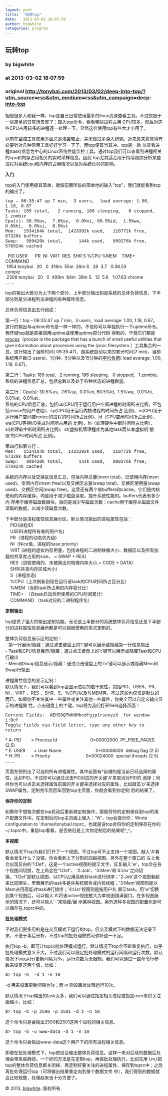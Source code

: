 ```yaml
---
layout: post
title:  "玩转top"
date:   2013-03-02 18:07:59
author: bigwhite
categories: program
---
```


## 玩转top
### by bigwhite
### at 2013-03-02 18:07:59
### original <http://tonybai.com/2013/03/02/deep-into-top/?utm_source=rss&utm_medium=rss&utm_campaign=deep-into-top>

<p>相信很多人和我一样，top是自己日常使用最多的linux资源查看工具。不过仅限于一些简单的日常场景罢了：敲入top命令，看看哪些进程占用 CPU较多，然后对这些CPU占用较多的进程逐一处理一下。显然这样使用top有些大才小用了。</p>
<p>以前在监控工具使用方面总是浅尝辙止，并未做过多深入研究。近来愈来愈觉得有必要针对几种常用工具好好学习一下了。而top便首当其冲。top是一款 以查看进程(task)信息为中心的Linux系统性能监控工具，通过top我们可以查看到进程相关的cpu和内存占用相关的实时采样信息，因此 top尤其适合用于持续跟踪分析某些进程对系统cpu和内存的占用情况以及对系统负荷的影响。</p>
<p><b>入门</b></p>
<p>top的入门使用极其简单，就像前面所说的简单地的输入&quot;top&quot;，我们就能看到top的输出了。</p>
<p><span style="font-family:courier new,courier,monospace">top – 06:35:47 up 7 min,  3 users,  load average: 1.00, 1.18, 0.67<br>
	Tasks: 189 total,   2 running, 186 sleeping,   0 stopped,   1 zombie<br>
	Cpu(s): 30.5%us,  7.6%sy,  0.0%ni, 60.5%id,  1.5%wa,  0.0%hi,  0.0%si,  0.0%st<br>
	Mem:   1534164k total,  1423392k used,   110772k free,    67328k buffers<br>
	Swap:   999420k total,      144k used,   999276k free,   576924k cached</span></p>
<p>  PID USER      PR  NI  VIRT  RES  SHR S %CPU %MEM    TIME+  COMMAND                                      <br>
	 1954 tonybai   20   0  316m  55m  26m S   26  3.7   0:36.53 compiz                                       <br>
	 2308 tonybai   20   0  499m  84m  39m S   13  5.6   1:07.63 chrome<br>
	… …</p>
<p>top的输出大致分为上下两个部分，上半部分输出到是系统的总体负荷信息，下半部分则是分进程列出进程的各种属性信息。</p>
<p>总体负荷信息由五行组成：</p>
<p>第一行：top – 06:35:47 up 7 min,  3 users,  load average: 1.00, 1.18, 0.67。<br>
	这行的输出与uptime命令是一样一样的，不信你可以单独执行一下uptime命令。我怀疑top就是直接调用uptime或使用uptime部分代码 得到的，毕竟它们都是<a href="http://procps.sourceforge.net">procps</a>（procps is the package that has a bunch of small useful utilities that give information about processes using the /proc filesystem.）工具集合的一员。这行输出了当前时间( 06:35:47)、自系统启动以来的累计时间(7 min)，当前系统用户数(3 users)，1分钟，5分钟以及15分钟的<a href="http://blog.scoutapp.com/articles/2009/07/31/understanding-load-averages">平均负荷</a>( load average: 1.00, 1.18, 0.67)。</p>
<p>第二行：Tasks: 189 total,   2 running, 186 sleeping,   0 stopped,   1 zombie。<br>
	系统的进程信息汇总，包括总数以及处于各种状态的进程数量。</p>
<p>第三行：Cpu(s): 30.5%us,  7.6%sy,  0.0%ni, 60.5%id,  1.5%wa,  0.0%hi,  0.0%si,  0.0%st。<br>
	系统的CPU信息汇总，包括us(CPU用于运行用户空间进程的时间所占比例，不包括renice的用户进程)、sy(CPU用于运行内核进程的时间所占 比例)、ni(CPU用于运行用户空间被renice的进程的时间所占比例)、id（CPU空闲时间所占比例）、wa(CPU等待I/O完成时间所占用的 比例)、hi（处理硬件中断时间所占比例）、si(处理软中断时间所占比例)、st(虚拟机管理程序为其他task而从本虚拟机&#39;偷取&#39;的CPU时间所占 比例)。</p>
<p>第四行和第五行：<br>
	<span style="font-family:courier new,courier,monospace">Mem:   1534164k total,  1423392k used,   110772k free,    67328k buffers<br>
	Swap:   999420k total,      144k used,   999276k free,   576924k cached</span></p>
<p>系统的内存以及交换区信息汇总，包括内存总量(mem total)、已使用内存(mem used)、空闲内存(mem free)以及交换区总量(swap total)、交换区使用量(swap used)、交换区空闲(swap free)。这里还有两个值buffers和cache，它们是内核使用的内存缓存，均是用于减少磁盘读取，提升系统性能的。buffers代表有多少内 存用于缓存磁盘数据块，目的是减少写磁盘次数；cache用于缓存从磁盘文件读取的数据，以减少读磁盘次数。</p>
<p>下半部分是进程属性信息展示区。默认情况输出的进程属性包括：<br>
	    PID(进程ID)<br>
	    USER(进程所有者的用户名)<br>
	    PR（进程的动态优先级)<br>
	    NI（Nice值，进程的base priority）<br>
	    VIRT (进程的虚拟内存用量，包括进程的二进制映像大小、数据区以及所有加载的共享库占用的size， = SWAP + RES)<br>
	    RES（进程使用的、未被换出的物理内存大小,= CODE + DATA)<br>
	    SHR(共享内存区域大小)<br>
	    S（进程状态)<br>
	    %CPU（上次刷新到现在运行该task的CPU时间所占百分比）<br>
	    %MEM（当前task所占用的内存百分比）<br>
	    TIME+  （自task启动后所使用的CPU时间累计）<br>
	    COMMAND （task对应的二进制程序名）</p>
<p><b>定制输出</b></p>
<p>top提供了强大的输出定制功能，无论是上半部分的系统整体负荷信息还是下半部分的进程属性信息展示都是可以根据使用的需求定制的。</p>
<p>整体负荷信息展示区的定制：<br>
	- 第一行展示/隐藏：通过点击键盘上的&#39;l&#39;键可以展示或隐藏第一行信息输出<br>
	- Task和CPU信息展示/隐藏：通过点击键盘上的&#39;t&#39;键可以展示或隐藏Task和CPU行输出<br>
	- Mem和Swap信息展示/隐藏：通过点击键盘上的&#39;m&#39;键可以展示或隐藏Mem和Swap行输出</p>
<p>进程属性信息的显示定制：<br>
	默认情况下，我们可以看到top会显示进程的若干属性，包括PID、USER、PR、NI 、VIRT 、RES 、SHR、S、%CPU以及%MEM等。不过这些也仅仅是默认的而已，如果你不关住其中一些属性或关注其他一些属性，你完全可以自定义输出显示的进程属 性。点击键盘上的&#39;f&#39;键，top将为我们打开field选择页面：</p>
<p><span style="font-family:courier new,courier,monospace">Current Fields:  AEHIOQTWKNMbcdfgjplrsuvyzX  for window 1:Def<br>
	Toggle fields via field letter, type any other key to return</span></p>
<p>* A: PID        = Process Id                           0×00002000  PF_FREE_PAGES (2.5)<br>
	* E: USER       = User Name                            0×00008000  debug flag (2.5)<br>
	* H: PR         = Priority                             0×00024000  special threads (2.5)<br>
	… …</p>
<p>页面左侧列出了可选的所有进程属性。其中前面有*前缀的是当前已经选择的属性，比如PID。不过你可以通过点击PID对应的开关键&#39;A&#39;来取消对PID的 选择；同样你也可以点击未选择属性前面的开关键来选择对应的属性，比如敲击&#39;p&#39;来选择SWAP属性。定制完毕后回车回到top主页面，你就会看到你定制 后的结果了。</p>
<p><b>保存你的定制</b></p>
<p>如果你不想每次都在top启动后重新做定制操作，那就将你的定制保存到top的用户配置文件中。在定制后的top主页面上输入：&#39;W&#39;，top会提示你：Wrote configuration to &#39;/home/tonybai/.toprc，也就是说top会将你的定制保存在你的~/.toprc中。重启top看看，是否依旧是上次你定制后的结果呢^_^。</p>
<p><b>多视图</b></p>
<p>默认情况下top为我们打开了一个视图。不过top可不止支持一个视图。敲入&#39;A&#39;看看会发生什么？没错，你会看到上下分割的四副视图，另外在整个窗口的 左上角会出现反白的&#39;1:Def&#39;，这是一个active视图的提示文字。反复输入&#39;w&#39;，top会在各个视图间切换，左上角会在&#39;1:Def&#39;、 &#39;2:Job&#39;、&#39;3:Mem&#39;和&#39;4:Usr&#39;之间切换。‘1:Def&#39;是默认视图，以CPU占用高低对task进行排序；&#39;2:Job&#39;这个视图看起 来比较陌生，里面展示的task多是些系统服务或内核线程；&#39;3:Mem&#39;视图则是以Mem占用高低对task进行排序；&#39;4:Usr&#39;视图则是按用户名 展示task。用&#39;w&#39;切换到某个视图后，可以输入&#39;A&#39;将该active视图放大为单视图铺满窗口。在多视图展示的情况下，还可以输入&#39;-&#39;来隐藏/展 示某种视图。另外这种多视图的配置也是可以保存在.toprc中的。</p>
<p><b>批处理模式</b></p>
<p>平时我们更多用的是在交互模式下运行的top，但交互模式下的数据无法记录下来，不便于事后分析，不过top的批处理模式可弥补这一不足。</p>
<p>执行top -b，即可让top以批处理模式运行。默认情况下top会不断重复执行，似乎批处理模式意义不大。不过我们可以限定批处理模式的运行间隔和运行次数，默认情况下top运行/更新间隔为3s，运行次数为无限制。我们可以通过一些命令行参数来设定这两个值，比如：</p>
<p><span style="font-family:courier new,courier,monospace">$&gt; top -b  -d 1 -n 10</span></p>
<p>-d 用来设置更新间隔为1s；而-n 则设置批处理运行10次。</p>
<p>默认情况下top输出的task太多，我们可以通过指定相关进程或指定user来将关注面缩小，比如：</p>
<p><span style="font-family:courier new,courier,monospace">$&gt; top -b -p 2500 -p 2501 -d 1 -n 10</span></p>
<p>这个命令只是会输出2500和2501这两个进程的相关信息。</p>
<p><span style="font-family:courier new,courier,monospace">$&gt; top -b -u www-data -d 1 -n 10</span></p>
<p>这个命令只会输出www-data这个用户下的所有进程相关信息。</p>
<p>即便在批处理模式下，top依旧会输出整体负荷信息。这样一来对后续的数据后处理会带来些麻烦。一个好的方法是先定制top，再做批处理执行。比如先用 l,m,t把top的整体负荷信息都关闭掉，再定制好要关注的进程属性，保存到toprc中；之后再批处理运行top（可将输出结果重定向到某个数据文件 中），我们得到的数据就会比较规整，处理起来也十分方便了。</p>
<p style="text-align:left">© 2013, <a href="http://tonybai.com">bigwhite</a>. 版权所有. </p><img src="http://www1.feedsky.com/t1/725092455/bigwhite/feedsky/s.gif?r=http://tonybai.com/2013/03/02/deep-into-top/?utm_source=rss&amp;utm_medium=rss&amp;utm_campaign=deep-into-top" border="0" height="0" width="0">